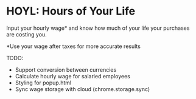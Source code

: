 HOYL: Hours of Your Life
=====================

Input your hourly wage* and know how much of your life your purchases are costing you.

*Use your wage after taxes for more accurate results

TODO:
- Support conversion between currencies
- Calculate hourly wage for salaried employees
- Styling for popup.html
- Sync wage storage with cloud (chrome.storage.sync)